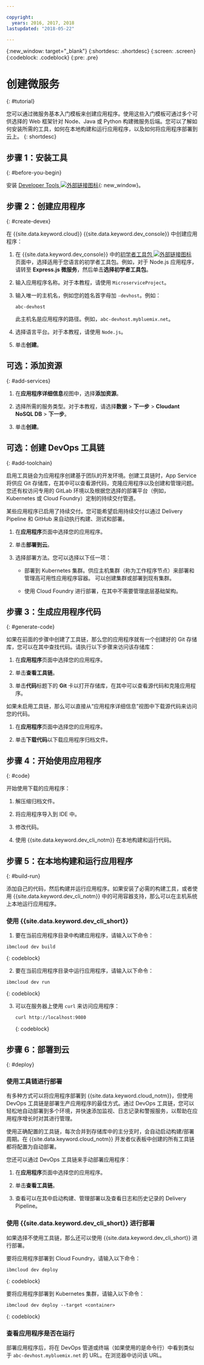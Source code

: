 ```yaml
---

copyright:
  years: 2016, 2017, 2018
lastupdated: "2018-05-22"

---
```


{:new_window: target="_blank"}
{:shortdesc: .shortdesc}
{:screen: .screen}
{:codeblock: .codeblock}
{:pre: .pre}

# 创建微服务
{: #tutorial}

您可以通过微服务基本入门模板来创建应用程序。使用这些入门模板可通过多个可供选择的 Web 框架针对 Node、Java 或 Python 构建微服务后端。您可以了解如何安装所需的工具，如何在本地构建和运行应用程序，以及如何将应用程序部署到云上。
{: shortdesc}

## 步骤 1：安装工具
{: #before-you-begin}

安装 [Developer Tools ![外部链接图标](../../icons/launch-glyph.svg "外部链接图标")](https://github.com/IBM-Bluemix/ibm-cloud-developer-tools){: new_window}。

## 步骤 2：创建应用程序
{: #create-devex}

在 {{site.data.keyword.cloud}} {{site.data.keyword.dev_console}} 中创建应用程序：

1. 在 {{site.data.keyword.dev_console}} 中的[初学者工具包 ![外部链接图标](../../icons/launch-glyph.svg "外部链接图标")](https://console.ng.bluemix.net/developer/appservice/starter-kits/) 页面中，选择适用于您语言的初学者工具包。例如，对于 Node.js 应用程序，请转至 **Express.js 微服务**，然后单击**选择初学者工具包**。

2. 输入应用程序名称。对于本教程，请使用 `MicroserviceProject`。   

3. 输入唯一的主机名，例如您的姓名首字母加 `-devhost`。例如：

	```
	abc-devhost
	```

	此主机名是应用程序的路径。例如，`abc-devhost.mybluemix.net`。

4. 选择语言平台。对于本教程，请使用 `Node.js`。

5. 单击**创建**。

## 可选：添加资源
{: #add-services}

1. 在**应用程序详细信息**视图中，选择**添加资源**。

2. 选择所需的服务类型。对于本教程，请选择**数据** > **下一步** > **Cloudant NoSQL DB** > **下一步**。

3. 单击**创建**。

## 可选：创建 DevOps 工具链
{: #add-toolchain}

启用工具链会为应用程序创建基于团队的开发环境。创建工具链时，App Service 将供应 Git 存储库，在其中可以查看源代码，克隆应用程序以及创建和管理问题。您还有权访问专用的 GitLab 环境以及根据您选择的部署平台（例如，Kubernetes 或 Cloud Foundry）定制的持续交付管道。

某些应用程序已启用了持续交付。您可能希望启用持续交付以通过 Delivery Pipeline 和 GitHub 来自动执行构建、测试和部署。

1. 在**应用程序**页面中选择您的应用程序。

2. 单击**部署到云**。

3. 选择部署方法。您可以选择以下任一项：

	* 部署到 Kubernetes 集群。供应主机集群（称为工作程序节点）来部署和管理高可用性应用程序容器。
可以创建集群或部署到现有集群。

	* 使用 Cloud Foundry 进行部署，在其中不需要管理底层基础架构。

## 步骤 3：生成应用程序代码
{: #generate-code}

如果在前面的步骤中创建了工具链，那么您的应用程序就有一个创建好的 Git 存储库，您可以在其中查找代码。请执行以下步骤来访问该存储库：


1. 在**应用程序**页面中选择您的应用程序。

2. 单击**查看工具链**。

3. 单击**代码**标题下的 **Git** 卡以打开存储库，在其中可以查看源代码和克隆应用程序。

如果未启用工具链，那么可以直接从“应用程序详细信息”视图中下载源代码来访问您的代码。

1. 在**应用程序**页面中选择您的应用程序。

2. 单击**下载代码**以下载应用程序归档文件。

## 步骤 4：开始使用应用程序
{: #code}

开始使用下载的应用程序：

1. 解压缩归档文件。

2. 将应用程序导入到 IDE 中。

3. 修改代码。

4. 使用 {{site.data.keyword.dev_cli_notm}} 在本地构建和运行代码。


## 步骤 5：在本地构建和运行应用程序
{: #build-run}

添加自己的代码，然后构建并运行应用程序。如果安装了必需的构建工具，或者使用 {{site.data.keyword.dev_cli_notm}} 中的可用容器支持，那么可以在主机系统上本地运行应用程序。

### 使用 {{site.data.keyword.dev_cli_short}}

1. 要在当前应用程序目录中构建应用程序，请输入以下命令：

  ```
  ibmcloud dev build
  ```
  {: codeblock}

2. 要在当前应用程序目录中运行应用程序，请输入以下命令：

  ```
  ibmcloud dev run
  ```
  {: codeblock}

3. 可以在服务器上使用 `curl` 来访问应用程序：

	```
	curl http://localhost:9080
	```
	{: codeblock}


## 步骤 6：部署到云
{: #deploy}

### 使用工具链进行部署
有多种方式可以将应用程序部署到 {{site.data.keyword.cloud_notm}}，但使用 DevOps 工具链是部署生产应用程序的最佳方式。通过 DevOps 工具链，您可以轻松地自动部署到多个环境，并快速添加监视、日志记录和警报服务，以帮助在应用程序增长时对其进行管理。

使用正确配置的工具链，每次合并到存储库中的主分支时，会自动启动构建/部署周期。在 {{site.data.keyword.cloud_notm}} 开发者仪表板中创建的所有工具链都将配置为自动部署。


您还可以通过 DevOps 工具链来手动部署应用程序：

1. 在**应用程序**页面中选择您的应用程序。

2. 单击**查看工具链**。

3. 查看可以在其中启动构建、管理部署以及查看日志和历史记录的 Delivery Pipeline。

### 使用 {{site.data.keyword.dev_cli_short}} 进行部署
如果选择不使用工具链，那么还可以使用 {{site.data.keyword.dev_cli_short}} 进行部署。

要将应用程序部署到 Cloud Foundry，请输入以下命令：

  ```
  ibmcloud dev deploy
  ```
  {: codeblock}

要将应用程序部署到 Kubernetes 集群，请输入以下命令：

```
ibmcloud dev deploy --target <container>
```
{: codeblock}

### 查看应用程序是否在运行
部署应用程序后，将在 DevOps 管道或终端（如果使用的是命令行）中看到类似于 `abc-devhost.mybluemix.net` 的 URL。在浏览器中访问该 URL。


